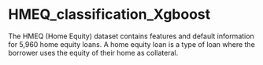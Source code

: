 # HMEQ_classification_Xgboost
The HMEQ (Home Equity) dataset contains features and default information for 5,960 home equity loans. A home equity loan is a type of loan where the borrower uses the equity of their home as collateral.
